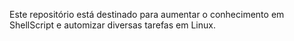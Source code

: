 Este repositório está destinado para aumentar o conhecimento em ShellScript e 
automizar diversas tarefas em Linux.